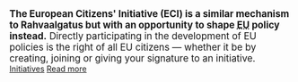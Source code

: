 <big>
<strong>The European Citizens' Initiative (ECI) is a similar mechanism to Rahvaalgatus but with an opportunity to shape <abbr title="European Union">EU</abbr> policy instead.</strong> Directly participating in the development of EU policies is the right of all EU citizens — whether it be by creating, joining or giving your signature to an initiative.</big>

<div class="call-to-actions">
  <a href="https://europa.eu/citizens-initiative/_et" class="button green-button">Initiatives</a>
  <a href="https://ec.europa.eu/info/about-european-commission/get-involved/european-citizens-initiative_et" class="button blue-button">Read more</a>
</div>
